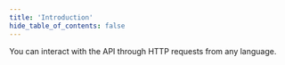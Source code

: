 ```yaml
---
title: 'Introduction'
hide_table_of_contents: false
---
```


You can interact with the API through HTTP requests from any language.